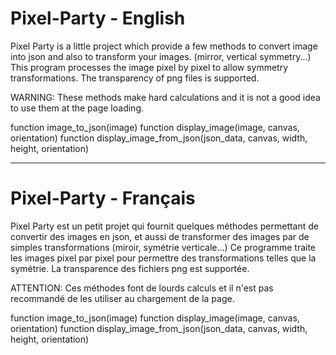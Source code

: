 # Pixel-Party - English

Pixel Party is a little project which provide a few methods to convert image into json and also to transform your images. (mirror, vertical symmetry...)
This program processes the image pixel by pixel to allow symmetry transformations. The transparency of png files is supported.

WARNING: These methods make hard calculations and it is not a good idea to use them at the page loading.

function image_to_json(image)
function display_image(image, canvas, orientation)
function display_image_from_json(json_data, canvas, width, height, orientation)

**************************************************************************************

# Pixel-Party - Français

Pixel Party est un petit projet qui fournit quelques méthodes permettant de convertir des images en json, et aussi de transformer des images par de simples transformations (miroir, symétrie verticale...)
Ce programme traite les images pixel par pixel pour permettre des transformations telles que la symétrie. La transparence des fichiers png est supportée.

ATTENTION: Ces méthodes font de lourds calculs et il n'est pas recommandé de les utiliser au chargement de la page.

function image_to_json(image)
function display_image(image, canvas, orientation)
function display_image_from_json(json_data, canvas, width, height, orientation)
